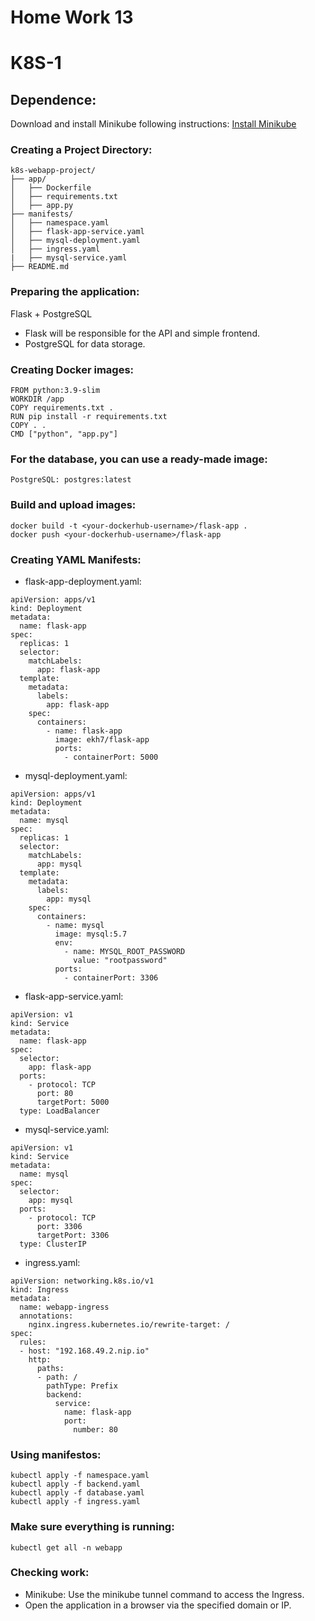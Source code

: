 # Home Work 13

# K8S-1

## Dependence:
Download and install Minikube following instructions: [Install Minikube](https://kubernetes.io/ru/docs/tasks/tools/install-minikube/)

### Creating a Project Directory:

```
k8s-webapp-project/
├── app/                           
│   ├── Dockerfile                 
│   ├── requirements.txt           
│   ├── app.py                                
├── manifests/                     
│   ├── namespace.yaml            
│   ├── flask-app-service.yaml    
│   ├── mysql-deployment.yaml  
│   ├── ingress.yaml              
|   ├── mysql-service.yaml
├── README.md                      
```

### Preparing the application:
Flask + PostgreSQL
* Flask will be responsible for the API and simple frontend.
* PostgreSQL for data storage.

### Creating Docker images:

```
FROM python:3.9-slim
WORKDIR /app
COPY requirements.txt .
RUN pip install -r requirements.txt
COPY . .
CMD ["python", "app.py"]
```

### For the database, you can use a ready-made image:

```
PostgreSQL: postgres:latest
```

### Build and upload images:

```
docker build -t <your-dockerhub-username>/flask-app .
docker push <your-dockerhub-username>/flask-app
```

### Creating YAML Manifests:

* flask-app-deployment.yaml:

```
apiVersion: apps/v1
kind: Deployment
metadata:
  name: flask-app
spec:
  replicas: 1
  selector:
    matchLabels:
      app: flask-app
  template:
    metadata:
      labels:
        app: flask-app
    spec:
      containers:
        - name: flask-app
          image: ekh7/flask-app
          ports:
            - containerPort: 5000
```

* mysql-deployment.yaml:

```
apiVersion: apps/v1
kind: Deployment
metadata:
  name: mysql
spec:
  replicas: 1
  selector:
    matchLabels:
      app: mysql
  template:
    metadata:
      labels:
        app: mysql
    spec:
      containers:
        - name: mysql
          image: mysql:5.7
          env:
            - name: MYSQL_ROOT_PASSWORD
              value: "rootpassword"
          ports:
            - containerPort: 3306
```

* flask-app-service.yaml:

```
apiVersion: v1
kind: Service
metadata:
  name: flask-app
spec:
  selector:
    app: flask-app
  ports:
    - protocol: TCP
      port: 80
      targetPort: 5000
  type: LoadBalancer
```

* mysql-service.yaml:

```
apiVersion: v1
kind: Service
metadata:
  name: mysql
spec:
  selector:
    app: mysql
  ports:
    - protocol: TCP
      port: 3306
      targetPort: 3306
  type: ClusterIP
```

* ingress.yaml:

```
apiVersion: networking.k8s.io/v1
kind: Ingress
metadata:
  name: webapp-ingress
  annotations:
    nginx.ingress.kubernetes.io/rewrite-target: /
spec:
  rules:
  - host: "192.168.49.2.nip.io"
    http:
      paths:
      - path: /
        pathType: Prefix
        backend:
          service:
            name: flask-app
            port:
              number: 80
```

### Using manifestos:

```
kubectl apply -f namespace.yaml
kubectl apply -f backend.yaml
kubectl apply -f database.yaml
kubectl apply -f ingress.yaml
```

### Make sure everything is running:

```
kubectl get all -n webapp
```

### Checking work:

* Minikube: Use the minikube tunnel command to access the Ingress.
* Open the application in a browser via the specified domain or IP.
